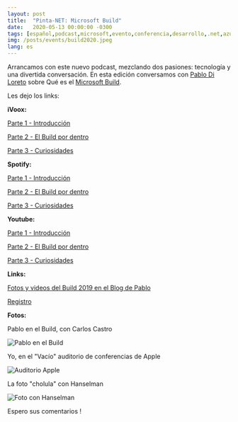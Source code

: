 ```yaml
---
layout: post
title:  "Pinta-NET: Microsoft Build"
date:   2020-05-13 00:00:00 -0300
tags: [español,podcast,microsoft,evento,conferencia,desarrollo,.net,azure,microsoft mvp]
img: /posts/events/build2020.jpeg
lang: es
---
```


Arrancamos con este nuevo podcast, mezclando dos pasiones: tecnología y una divertida conversación. En esta edición conversamos con [Pablo Di Loreto](https://ar.linkedin.com/in/pablodiloreto/es-es) sobre Qué es el [Microsoft Build](https://mybuild.microsoft.com/).

Les dejo los links:

**iVoox:**

[Parte 1 - Introducción](https://ar.ivoox.com/es/50950548)

[Parte 2 - El Build por dentro](https://ar.ivoox.com/es/50985154)

[Parte 3 - Curiosidades](https://ar.ivoox.com/es/51113126)

**Spotify:**

[Parte 1 - Introducción](https://open.spotify.com/episode/0O1dL0z7VMr08xEe5Db1C2?si=YIv-cHUJSm2GLY9j4HnE2w)

[Parte 2 - El Build por dentro](https://open.spotify.com/episode/2dbikpxaXmV2ULknkd2LyJ?si=GhuuY9lUQC6PR3pf0ngwGQ)

[Parte 3 - Curiosidades](https://open.spotify.com/episode/4XZgklPtNyrWhwUTJjEFdx?si=HuSjUMq8StG5PwRbKHs5vA)

**Youtube:**

[Parte 1 - Introducción](https://www.youtube.com/watch?v=Vztu1e3d7yc)

[Parte 2 - El Build por dentro](https://www.youtube.com/watch?v=ht8UbQOrBKo)

[Parte 3 - Curiosidades](https://youtu.be/4QtvFbxs_jo)


**Links:**

[Fotos y videos del Build 2019 en el Blog de Pablo](https://pablodiloreto.com/microsoft-build-2019-un-recorrido-virtual/)

[Registro](https://register.build.microsoft.com/)

**Fotos:**

Pablo en el Build, con Carlos Castro

![Pablo en el Build](https://pablodiloreto.com/wp-content/uploads/2020/02/59829842_2596184863728199_6639252203838111744_o.jpg)

Yo, en el "Vacío" auditorio de conferencias de Apple

![Auditorio Apple](../assets/img/posts/events/apple2020.jpg)

La foto "cholula" con Hanselman

![Foto con Hanselman](../assets/img/posts/events/hanselman2019.jpg)

Espero sus comentarios !
